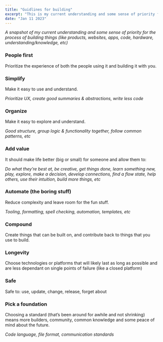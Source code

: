 ```yaml
---
title: "Guidlines for building"
excerpt: "This is my current understanding and some sense of priority for the process of building things. It will probably change or grow over time, so this is a bit of a snapshot for the moment"
date: "Jan 11 2023"
---
```

*A snapshot of my current understanding and some sense of priority for the process of building things (like products, websites, apps, code, hardware, understanding/knowledge, etc)*

### People first

Prioritize the experience of both the people using it and building it with you.

### Simplify
Make it easy to use and understand. 

*Prioritize UX, create good summaries & abstractions, write less code*

### Organize
Make it easy to explore and understand. 

*Good structure, group logic & functionality together, follow common patterns, etc*

### Add value
It should make life better (big or small) for someone and allow them to: 

*Do what they’re best at, be creative, get things done, learn something new, play, explore, make a decision, develop connections, find a flow state, help others, use their intuition, build more things, etc*

### Automate (the boring stuff)
Reduce complexity and leave room for the fun stuff. 

*Tooling, formatting, spell checking, automation, templates, etc*

### Compound
Create things that can be built on, and contribute back to things that you use to build.

### Longevity
Choose technologies or platforms that will likely last as long as possible and are less dependant on single points of failure (like a closed platform)

### Safe
Safe to: use, update, change, release, forget about

### Pick a foundation
Choosing a standard (that’s been around for awhile and not shrinking) means more builders, community, common knowledge and some peace of mind about the future. 

*Code language, file format, communication standards*
